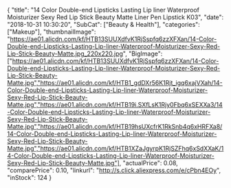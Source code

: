 {
	"title": "14 Color Double-end Lipsticks Lasting Lip liner Waterproof  Moisturizer  Sexy Red Lip Stick Beauty Matte Liner Pen Lipstick K03",
	"date": "2018-10-31 10:30:20",
	"SubCat": ["Beauty & Health"],
	"categories": ["Makeup"],
	"thumbnailImage": "https://ae01.alicdn.com/kf/HTB13SUUXdfvK1RjSspfq6zzXFXan/14-Color-Double-end-Lipsticks-Lasting-Lip-liner-Waterproof-Moisturizer-Sexy-Red-Lip-Stick-Beauty-Matte.jpg_220x220.jpg",
	"BigImage": ["https://ae01.alicdn.com/kf/HTB13SUUXdfvK1RjSspfq6zzXFXan/14-Color-Double-end-Lipsticks-Lasting-Lip-liner-Waterproof-Moisturizer-Sexy-Red-Lip-Stick-Beauty-Matte.jpg","https://ae01.alicdn.com/kf/HTB1_gdDXr56K1Rjt_igq6xajVXah/14-Color-Double-end-Lipsticks-Lasting-Lip-liner-Waterproof-Moisturizer-Sexy-Red-Lip-Stick-Beauty-Matte.jpg","https://ae01.alicdn.com/kf/HTB19i.SXfLsK1Rjy0Fbq6xSEXXa3/14-Color-Double-end-Lipsticks-Lasting-Lip-liner-Waterproof-Moisturizer-Sexy-Red-Lip-Stick-Beauty-Matte.jpg","https://ae01.alicdn.com/kf/HTB19hsUXcfrK1RkSnb4q6xHRFXa8/14-Color-Double-end-Lipsticks-Lasting-Lip-liner-Waterproof-Moisturizer-Sexy-Red-Lip-Stick-Beauty-Matte.jpg","https://ae01.alicdn.com/kf/HTB1XZaJgyrpK1RjSZFhq6xSdXXaK/14-Color-Double-end-Lipsticks-Lasting-Lip-liner-Waterproof-Moisturizer-Sexy-Red-Lip-Stick-Beauty-Matte.jpg"],
	"actualPrice": 0.08,
	"comparePrice": 0.10,
	"linkurl": "http://s.click.aliexpress.com/e/cPbn4EOy",
	"inStock": 124
}
